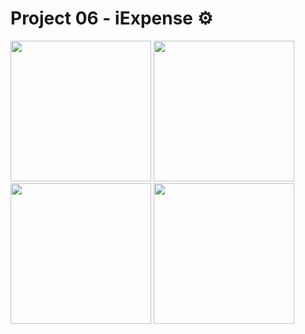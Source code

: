 # Project 06 - iExpense ⚙️
<div>
  <img src="https://github.com/enesozmus/iExpense/assets/94680591/6f1185be-ecd2-498a-917d-b98da466db6c" width="225">
  <img src="https://github.com/enesozmus/iExpense/assets/94680591/fcb21bea-534e-4d94-b28c-1297c643c3cb" width="225">
  <img src="https://github.com/enesozmus/iExpense/assets/94680591/7da39aa7-09c3-40e8-98e1-c511e37bc1a1" width="225">
  <img src="https://github.com/enesozmus/iExpense/assets/94680591/1517ab62-d44b-4789-b5b6-2e076a0dcb51" width="225">
</div>
